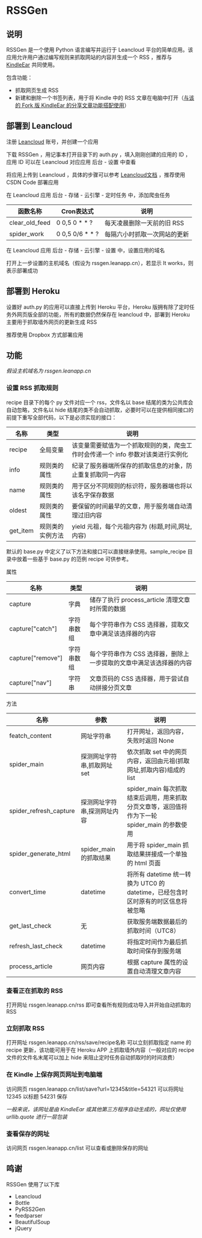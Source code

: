 # RSSGen

## 说明
RSSGen 是一个使用 Python 语言编写并运行于 Leancloud 平台的简单应用。该应用允许用户通过编写规则来抓取网站的内容并生成一个 RSS ，推荐与 [KindleEar](https://github.com/cdhigh/KindleEar) 共同使用。

包含功能：

* 抓取网页生成 RSS
* 新建和删除一个书签列表，用于将 Kindle 中的 RSS 文章在电脑中打开（[与该的 Fork 版 KindleEar 的分享文章功能搭配使用](https://github.com/miaowm5/KindleEar/blob/master/books/m5_base.py)）

## 部署到 Leancloud

注册 [Leancloud](https://leancloud.cn/) 账号，并创建一个应用

下载 RSSGen ，用记事本打开目录下的 auth.py ，填入刚刚创建的应用的 ID ，应用 ID 可以在 Leancloud 对应应用 后台 - 设置 中查看

将应用上传到 Leancloud ，具体的步骤可以参考 [Leancloud文档](https://leancloud.cn/docs/leanengine_guide-python.html#使用命令行工具部署) ，推荐使用 CSDN Code 部署应用

在 Leancloud 应用 后台 - 存储 - 云引擎 - 定时任务 中，添加爬虫任务

| 函数名称           | Cron表达式         | 说明              |
| -------------- | --------------- | --------------- |
| clear_old_feed | 0 0,5 0 * * ?   | 每天凌晨删除一天前的旧 RSS |
| spider_work    | 0 0,5 0/6 * * ? | 每隔六小时抓取一次网站的更新  |

在 Leancloud 应用 后台 - 存储 - 云引擎 - 设置 中，设置应用的域名

打开上一步设置的主机域名（假设为 rssgen.leanapp.cn），若显示 It works，则表示部署成功

## 部署到 Heroku

设置好 auth.py 的应用可以直接上传到 Heroku 平台，Heroku 版拥有除了定时任务外网页版全部的功能，所有的数据仍然保存在 leancloud 中，部署到 Heroku 主要用于抓取墙外网页的更新生成 RSS

推荐使用 Dropbox 方式部署应用

## 功能

_假设主机域名为 rssgen.leanapp.cn_

### 设置 RSS 抓取规则

recipe 目录下的每个 py 文件对应一个 rss，文件名以 base 结尾的类为公共库会自动忽略，文件名以 hide 结尾的类不会自动抓取，必要时可以在提供相同接口的前提下重写全部代码，以下是必须实现的接口：

| 名称       | 类型       | 说明                                       |
| -------- | -------- | ---------------------------------------- |
| recipe   | 全局变量     | 该变量需要赋值为一个抓取规则的类，爬虫工作时会传递一个 info 参数对该类进行实例化 |
| info     | 规则类的属性   | 纪录了服务器端所保存的抓取信息的对象，防止重复抓取同一内容            |
| name     | 规则类的属性   | 用于区分不同规则的标识符，服务器端也将以该名字保存数据              |
| oldest   | 规则类的属性   | 要保留的时间最早的文章，用于服务端自动清理过旧内容                |
| get_item | 规则类的实例方法 | yield 元祖，每个元祖内容为 (标题,时间,网址,内容)           |

默认的 base.py 中定义了以下方法和接口可以直接继承使用。sample_recipe 目录中放着一些基于 base.py 的范例 recipe 可供参考。

属性

| 名称                | 类型    | 说明                                   |
| ----------------- | ----- | ------------------------------------ |
| capture           | 字典    | 储存了执行 process_article 清理文章时所需的数据     |
| capture["catch"]  | 字符串数组 | 每个字符串作为 CSS 选择器，提取文章中满足该选择器的内容       |
| capture["remove"] | 字符串数组 | 每个字符串作为 CSS 选择器，删除上一步提取的文章中满足该选择器的内容 |
| capture["nav"]    | 字符串   | 文章页码的 CSS 选择器，用于尝试自动拼接分页文章           |

方法

| 名称                     | 参数                | 说明                                       |
| ---------------------- | ----------------- | ---------------------------------------- |
| featch_content         | 网址字符串             | 打开网址，返回内容，失败时返回 None                     |
| spider_main            | 探测网址字符串,抓取网址 set  | 依次抓取 set 中的网页内容，返回由元祖(抓取网址,抓取内容)组成的 list |
| spider_refresh_capture | 探测网址字符串,探测网址内容    | spider_main 每次抓取结束后调用，用来抓取分页文章等，返回值将作为下一轮 spider_main 的参数使用 |
| spider_generate_html   | spider_main 的抓取结果 | 用于将 spider_main 抓取结果拼接成一个单独的 html 页面     |
| convert_time           | datetime          | 将所有 datetime 统一转换为 UTC0 的 datetime，已经包含时区时原有的时区信息将被忽略 |
| get_last_check         | 无                 | 获取服务端数据最后的抓取时间（UTC8）                     |
| refresh_last_check     | datetime          | 将指定时间作为最后抓取时间保存到服务端                      |
| process_article        | 网页内容              | 根据 capture 属性的设置自动清理文章内容                 |

### 查看正在抓取的 RSS

打开网址 rssgen.leanapp.cn/rss 即可查看所有规则成功导入并开始自动抓取的 RSS

### 立刻抓取 RSS

打开网址 rssgen.leanapp.cn/rss/save/recipe名称 可以立刻抓取指定 name 的 recipe 更新，该功能可用于在 Heroku APP 上抓取墙外内容（一般对应的 recipe 文件的文件名末尾可以加上 hide 来阻止定时任务自动抓取时的时间浪费）

### 在 Kindle 上保存网页网址到电脑端

访问网页 rssgen.leanapp.cn/list/save?url=12345&title=54321 可以将网址 12345 以标题 54231 保存

_一般来说，该网址是由 KindleEar 或其他第三方程序自动生成的，网址仅使用 urllib.quote 进行一层包装_

### 查看保存的网址

访问网页 rssgen.leanapp.cn/list 可以查看或删除保存的网址

## 鸣谢

RSSGen 使用了以下库

+   Leancloud
+   Bottle
+   PyRSS2Gen
+   feedparser
+   BeautifulSoup
+   jQuery
